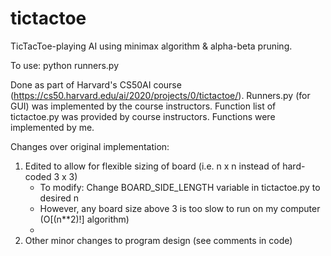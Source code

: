 # tictactoe
TicTacToe-playing AI using minimax algorithm & alpha-beta pruning.

To use: python runners.py

Done as part of Harvard's CS50AI course (https://cs50.harvard.edu/ai/2020/projects/0/tictactoe/).
Runners.py (for GUI) was implemented by the course instructors. 
Function list of tictactoe.py was provided by course instructors. Functions were implemented by me.

Changes over original implementation:
1. Edited to allow for flexible sizing of board (i.e. n x n instead of hard-coded 3 x 3)
     - To modify: Change BOARD_SIDE_LENGTH variable in tictactoe.py to desired n
     - However, any board size above 3 is too slow to run on my computer (O[(n**2)!] algorithm)
     - 
2. Other minor changes to program design (see comments in code)
